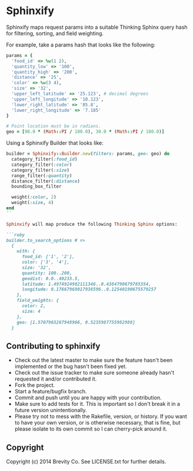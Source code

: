 # Sphinxify

Sphinxify maps request params into a suitable Thinking Sphinx query hash for filtering, sorting, and field weighting.

For example, take a params hash that looks like the following:

```ruby
params = {
  'food_id' => %w(1 2),
  'quantity_low' => '100',
  'quantity_high' => '200',
  'distance' => '25',
  'color' => %w(3 4),
  'size' => '32',
  'upper_left_latitude' => '25.123', # decimal degrees
  'upper_left_longitude' => '10.123',
  'lower_right_latitude' => '85.8',
  'lower_right_longitude' => '7.185'
}

# Point location must be in radians.
geo = [90.0 * (Math::PI / 180.0), 30.0 * (Math::PI / 180.0)]

```

Using a Sphinxify Builder that looks like:

```ruby
builder = Sphinxify::Builder.new(filters: params, geo: geo) do
  category_filter(:food_id)
  category_filter(:color)
  category_filter(:size)
  range_filter(:quantity)
  distance_filter(:distance)
  bounding_box_filter

  weight(:color, 2)
  weight(:size, 4)
end
``

Sphinxify will map produce the following Thinking Sphinx options:

```ruby
builder.to_search_options # =>
  {
    with: {
      food_id: ['1', '2'],
      color: ['3', '4'],
      size: '32',
      quantity: 100..200,
      geodist: 0.0..40233.5,
      latitude: 1.4974924982111346..0.4384790679785354,
      longitude: 0.17667968017938596..0.12540190675579257
    },
    field_weights: {
      color: 2,
      size: 4
    },
    geo: [1.5707963267948966, 0.5235987755982988]
  }
```

## Contributing to sphinxify
 
* Check out the latest master to make sure the feature hasn't been implemented or the bug hasn't been fixed yet.
* Check out the issue tracker to make sure someone already hasn't requested it and/or contributed it.
* Fork the project.
* Start a feature/bugfix branch.
* Commit and push until you are happy with your contribution.
* Make sure to add tests for it. This is important so I don't break it in a future version unintentionally.
* Please try not to mess with the Rakefile, version, or history. If you want to have your own version, or is otherwise necessary, that is fine, but please isolate to its own commit so I can cherry-pick around it.

## Copyright

Copyright (c) 2014 Brevity Co. See LICENSE.txt for
further details.

